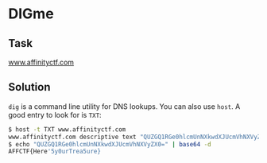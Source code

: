 # DIGme

## Task

www.affinityctf.com

## Solution

`dig` is a command line utility for DNS lookups. You can also use `host`. A good entry to look for is `TXT`:

```bash
$ host -t TXT www.affinityctf.com
www.affinityctf.com descriptive text "QUZGQ1RGe0hlcmUnNXkwdXJUcmVhNXVyZX0="
$ echo "QUZGQ1RGe0hlcmUnNXkwdXJUcmVhNXVyZX0=" | base64 -d
AFFCTF{Here'5y0urTrea5ure}
```
